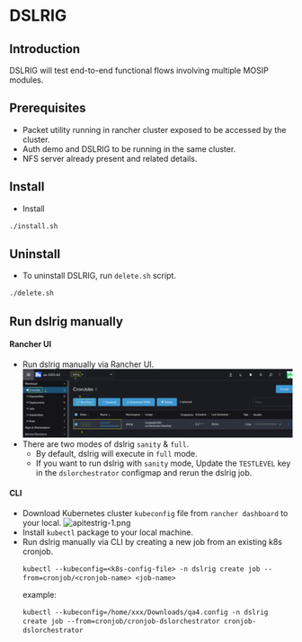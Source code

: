 # DSLRIG

## Introduction
DSLRIG will test end-to-end functional flows involving multiple MOSIP modules.

## Prerequisites
* Packet utility running in rancher cluster exposed to be accessed by the cluster.
* Auth demo and DSLRIG to be running in the same cluster.
* NFS server already present and related details.

## Install
* Install
```sh
./install.sh
```

## Uninstall
* To uninstall DSLRIG, run `delete.sh` script.
```sh
./delete.sh 
```

## Run dslrig manually

#### Rancher UI
* Run dslrig manually via Rancher UI.
  ![dslrig-1.png](../../docs/images/dslrig-1.png)
* There are two modes of dslrig `sanity` & `full`.
    * By default, dslrig will execute in `full` mode.
    * If you want to run dslrig with `sanity` mode, 
      Update the `TESTLEVEL` key in the `dslorchestrator` configmap and rerun the dslrig job.

#### CLI
* Download Kubernetes cluster `kubeconfig` file from `rancher dashboard` to your local.
  ![apitestrig-1.png](../../docs/images/apitestrig-1.png)
* Install `kubectl` package to your local machine.
* Run dslrig manually via CLI by creating a new job from an existing k8s cronjob.
  ```
  kubectl --kubeconfig=<k8s-config-file> -n dslrig create job --from=cronjob/<cronjob-name> <job-name>
  ```
  example: 
  ```
  kubectl --kubeconfig=/home/xxx/Downloads/qa4.config -n dslrig create job --from=cronjob/cronjob-dslorchestrator cronjob-dslorchestrator
  ```

  

